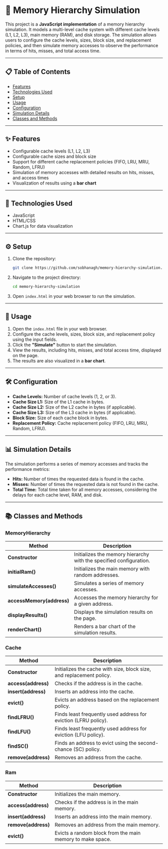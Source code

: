 # 🧠 Memory Hierarchy Simulation  

This project is a **JavaScript implementation** of a memory hierarchy simulation. It models a multi-level cache system with different cache levels (L1, L2, L3), main memory (RAM), and disk storage. The simulation allows users to configure the cache levels, sizes, block size, and replacement policies, and then simulate memory accesses to observe the performance in terms of hits, misses, and total access time.  

---

## 📋 Table of Contents  
- [Features](#features)  
- [Technologies Used](#technologies-used)  
- [Setup](#setup)  
- [Usage](#usage)  
- [Configuration](#configuration)  
- [Simulation Details](#simulation-details)  
- [Classes and Methods](#classes-and-methods)  


---
<a id="features"></a>
## ✨ Features  
- Configurable cache levels (L1, L2, L3)  
- Configurable cache sizes and block size  
- Support for different cache replacement policies (FIFO, LRU, MRU, Random, LFRU)  
- Simulation of memory accesses with detailed results on hits, misses, and access times  
- Visualization of results using a **bar chart**  

---
<a id="technologies-used"></a>
## 🧰 Technologies Used  
- JavaScript  
- HTML/CSS  
- Chart.js for data visualization  

---
<a id="setup"></a>
## ⚙️ Setup  
1. Clone the repository:  
   ```bash
   git clone https://github.com/sobhanagh/memory-hierarchy-simulation.git

2. Navigate to the project directory:

   ```bash
   cd memory-hierarchy-simulation
   ```
3. Open `index.html` in your web browser to run the simulation.

---
<a id="usage"></a>
## 🚀 Usage

1. Open the `index.html` file in your web browser.
2. Configure the cache levels, sizes, block size, and replacement policy using the input fields.
3. Click the **"Simulate"** button to start the simulation.
4. View the results, including hits, misses, and total access time, displayed on the page.
5. The results are also visualized in a **bar chart**.

---
<a id="configuration"></a>
## 🛠️ Configuration

* **Cache Levels:** Number of cache levels (1, 2, or 3).
* **Cache Size L1:** Size of the L1 cache in bytes.
* **Cache Size L2:** Size of the L2 cache in bytes (if applicable).
* **Cache Size L3:** Size of the L3 cache in bytes (if applicable).
* **Block Size:** Size of each cache block in bytes.
* **Replacement Policy:** Cache replacement policy (FIFO, LRU, MRU, Random, LFRU).

---
<a id="simulation-details"></a>
## 📊 Simulation Details

The simulation performs a series of memory accesses and tracks the performance metrics:

* **Hits:** Number of times the requested data is found in the cache.
* **Misses:** Number of times the requested data is not found in the cache.
* **Total Time:** Total time taken for all memory accesses, considering the delays for each cache level, RAM, and disk.

---
<a id="classes-and-methods"></a>
## 📚 Classes and Methods

### MemoryHierarchy

| **Method**                | **Description**                                                    |
| ------------------------- | ------------------------------------------------------------------ |
| **Constructor**           | Initializes the memory hierarchy with the specified configuration. |
| **initialRam()**          | Initializes the main memory with random addresses.                 |
| **simulateAccesses()**    | Simulates a series of memory accesses.                             |
| **accessMemory(address)** | Accesses the memory hierarchy for a given address.                 |
| **displayResults()**      | Displays the simulation results on the page.                       |
| **renderChart()**         | Renders a bar chart of the simulation results.                     |


### Cache

| **Method**          | **Description**                                                      |
| ------------------- | -------------------------------------------------------------------- |
| **Constructor**     | Initializes the cache with size, block size, and replacement policy. |
| **access(address)** | Checks if the address is in the cache.                               |
| **insert(address)** | Inserts an address into the cache.                                   |
| **evict()**         | Evicts an address based on the replacement policy.                   |
| **findLFRU()**      | Finds least frequently used address for eviction (LFRU policy).      |
| **findLFU()**       | Finds least frequently used address for eviction (LFU policy).       |
| **findSC()**        | Finds an address to evict using the second-chance (SC) policy.       |
| **remove(address)** | Removes an address from the cache.                                   |


### Ram

| **Method**          | **Description**                                           |
| ------------------- | --------------------------------------------------------- |
| **Constructor**     | Initializes the main memory.                              |
| **access(address)** | Checks if the address is in the main memory.              |
| **insert(address)** | Inserts an address into the main memory.                  |
| **remove(address)** | Removes an address from the main memory.                  |
| **evict()**         | Evicts a random block from the main memory to make space. |


